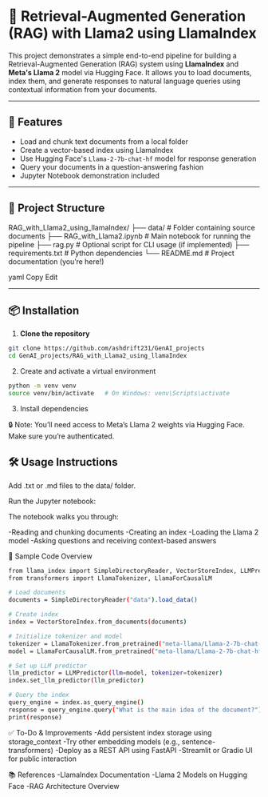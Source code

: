 # 🧠 Retrieval-Augmented Generation (RAG) with Llama2 using LlamaIndex

This project demonstrates a simple end-to-end pipeline for building a Retrieval-Augmented Generation (RAG) system using **LlamaIndex** and **Meta's Llama 2** model via Hugging Face. It allows you to load documents, index them, and generate responses to natural language queries using contextual information from your documents.

---

## 🚀 Features

- Load and chunk text documents from a local folder
- Create a vector-based index using LlamaIndex
- Use Hugging Face's `Llama-2-7b-chat-hf` model for response generation
- Query your documents in a question-answering fashion
- Jupyter Notebook demonstration included

---

## 📁 Project Structure

RAG_with_Llama2_using_llamaIndex/
├── data/ # Folder containing source documents
├── RAG_with_Llama2.ipynb # Main notebook for running the pipeline
├── rag.py # Optional script for CLI usage (if implemented)
├── requirements.txt # Python dependencies
└── README.md # Project documentation (you’re here!)

yaml
Copy
Edit

---

## 📦 Installation

1. **Clone the repository**

```bash
git clone https://github.com/ashdrift231/GenAI_projects
cd GenAI_projects/RAG_with_Llama2_using_llamaIndex
```

2. Create and activate a virtual environment

```bash
python -m venv venv
source venv/bin/activate   # On Windows: venv\Scripts\activate
```

3. Install dependencies

🔒 Note: You’ll need access to Meta’s Llama 2 weights via Hugging Face. Make sure you’re authenticated.

## 🛠️ Usage Instructions
Add .txt or .md files to the data/ folder.

Run the Jupyter notebook:

The notebook walks you through:

-Reading and chunking documents
-Creating an index
-Loading the Llama 2 model
-Asking questions and receiving context-based answers

🧪 Sample Code Overview
```bash
from llama_index import SimpleDirectoryReader, VectorStoreIndex, LLMPredictor
from transformers import LlamaTokenizer, LlamaForCausalLM

# Load documents
documents = SimpleDirectoryReader("data").load_data()

# Create index
index = VectorStoreIndex.from_documents(documents)

# Initialize tokenizer and model
tokenizer = LlamaTokenizer.from_pretrained("meta-llama/Llama-2-7b-chat-hf")
model = LlamaForCausalLM.from_pretrained("meta-llama/Llama-2-7b-chat-hf")

# Set up LLM predictor
llm_predictor = LLMPredictor(llm=model, tokenizer=tokenizer)
index.set_llm_predictor(llm_predictor)

# Query the index
query_engine = index.as_query_engine()
response = query_engine.query("What is the main idea of the document?")
print(response)
```

✅ To-Do & Improvements
-Add persistent index storage using storage_context
-Try other embedding models (e.g., sentence-transformers)
-Deploy as a REST API using FastAPI
-Streamlit or Gradio UI for public interaction

📚 References
-LlamaIndex Documentation
-Llama 2 Models on Hugging Face
-RAG Architecture Overview
